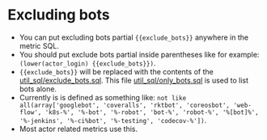 # Excluding bots

- You can put excluding bots partial `{{exclude_bots}}` anywhere in the metric SQL.
- You should put exclude bots partial inside parentheses like for example: `(lower(actor_login) {{exclude_bots}})`.
- `{{exclude_bots}}` will be replaced with the contents of the [util_sql/exclude_bots.sql](https://github.com/cncf/devstats/blob/master/util_sql/exclude_bots.sql). This file [util_sql/only_bots.sql](https://github.com/cncf/devstats/blob/master/util_sql/only_bots.sql) is used to list bots alone.
- Currently is is defined as something like: `not like all(array['googlebot', 'coveralls', 'rktbot', 'coreosbot', 'web-flow', 'k8s-%', '%-bot', '%-robot', 'bot-%', 'robot-%', '%[bot]%', '%-jenkins', '%-ci%bot', '%-testing', 'codecov-%'])`.
- Most actor related metrics use this.
